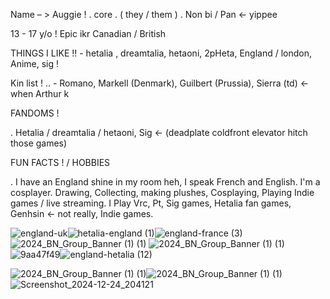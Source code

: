 Name – > Auggie ! . core  . 
( they / them ) . Non bi / Pan ← yippee 

13 - 17 y/o !  Epic ikr
Canadian / British 

THINGS I LIKE !! - hetalia , dreamtalia, hetaoni, 2pHeta, England / london, Anime, sig !

Kin list ! .. - Romano, Markell (Denmark), Guilbert (Prussia), Sierra (td) ← when Arthur k 

FANDOMS !

. Hetalia / dreamtalia / hetaoni, Sig ← (deadplate coldfront elevator hitch those games)

FUN FACTS ! / HOBBIES

. I have an England shine in my room heh, I speak French and English. I'm a cosplayer.
Drawing, Collecting, making plushes, Cosplaying, Playing Indie games / live streaming.
I Play Vrc, Pt, Sig games, Hetalia fan games, Genhsin ← not really, Indie games.

![england-uk](https://github.com/user-attachments/assets/e7b98f42-1cac-4412-84f3-35f28e49b2a7)![hetalia-england (1)](https://github.com/user-attachments/assets/0c323354-f3ac-497c-b622-0b9ba283a87c)![england-france (3)](https://github.com/user-attachments/assets/c2d8c195-6821-4061-a1de-39074b2e99dc)![2024_BN_Group_Banner (1) (1)](https://github.com/user-attachments/assets/087936aa-5da2-464b-bc1b-2c39bd08b15d)
![2024_BN_Group_Banner (1) (1)](https://github.com/user-attachments/assets/1a75ccbe-437d-40f2-9727-9ec763f9ebb1)
![9aa47f49](https://github.com/user-attachments/assets/953e4459-5a15-468e-be9c-694acbef505d)![england-hetalia (12)](https://github.com/user-attachments/assets/207c49e0-e5ff-4f72-a745-8af9040b1312)

![2024_BN_Group_Banner (1) (1)](https://github.com/user-attachments/assets/cddaf940-0d8b-45d0-8fa6-5646cdc6f1cf)![2024_BN_Group_Banner (1) (1)](https://github.com/user-attachments/assets/37d8b4ba-66e0-43a7-ab2b-61b2648745d9)
![Screenshot_2024-12-24_204121](https://github.com/user-attachments/assets/eb2df3c5-2544-4824-b671-179e396e424f)














